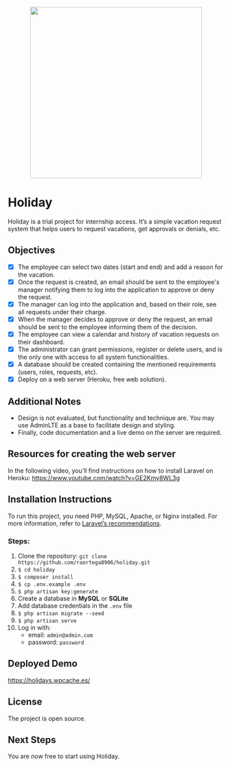<p align="center"><a href="https://laravel.com" target="_blank"><img src="https://raw.githubusercontent.com/laravel/art/master/logo-lockup/5%20SVG/2%20CMYK/1%20Full%20Color/laravel-logolockup-cmyk-red.svg" width="400"></a></p>

# Holiday

Holiday is a trial project for internship access. It’s a simple vacation request system that helps users to request vacations, get approvals or denials, etc.

## Objectives

* [x] The employee can select two dates (start and end) and add a reason for the vacation.
* [x] Once the request is created, an email should be sent to the employee's manager notifying them to log into the application to approve or deny the request.
* [x] The manager can log into the application and, based on their role, see all requests under their charge.
* [x] When the manager decides to approve or deny the request, an email should be sent to the employee informing them of the decision.
* [x] The employee can view a calendar and history of vacation requests on their dashboard.
* [x] The administrator can grant permissions, register or delete users, and is the only one with access to all system functionalities.
* [x] A database should be created containing the mentioned requirements (users, roles, requests, etc).
* [x] Deploy on a web server (Heroku, free web solution).

## Additional Notes

- Design is not evaluated, but functionality and technique are. You may use AdminLTE as a base to facilitate design and styling.
- Finally, code documentation and a live demo on the server are required.

## Resources for creating the web server

In the following video, you’ll find instructions on how to install Laravel on Heroku: https://www.youtube.com/watch?v=GE2Kmy8WL3g

## Installation Instructions

To run this project, you need PHP, MySQL, Apache, or Nginx installed. For more information, refer to [Laravel’s recommendations](https://laravel.com/docs/8.x).

### Steps:

1. Clone the repository: `git clone https://github.com/raortega8906/holiday.git`
2. `$ cd holiday`
3. `$ composer install`
4. `$ cp .env.example .env`
5. `$ php artisan key:generate`
6. Create a database in **MySQL** or **SQLite**
7. Add database credentials in the `.env` file
8. `$ php artisan migrate --seed`
9. `$ php artisan serve`
10. Log in with:
    - email: `admin@admin.com`
    - password: `password`

## Deployed Demo

https://holidays.wpcache.es/

## License

The project is open source.

## Next Steps

You are now free to start using Holiday.
